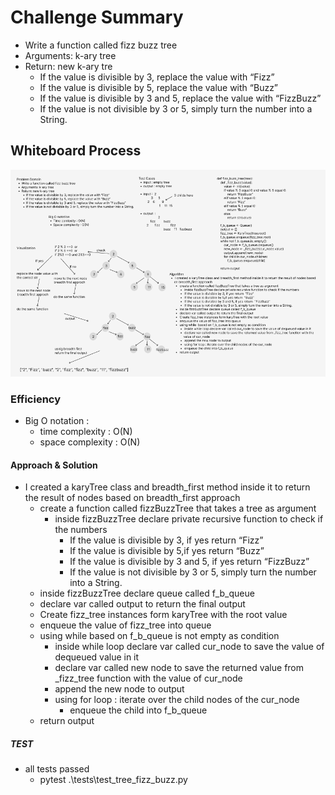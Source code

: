 # Challenge Summary
- Write a function called fizz buzz tree
- Arguments: k-ary tree
- Return: new k-ary tre
  - If the value is divisible by 3, replace the value with “Fizz”
  - If the value is divisible by 5, replace the value with “Buzz”
  - If the value is divisible by 3 and 5, replace the value with “FizzBuzz”
  - If the value is not divisible by 3 or 5, simply turn the number into a String.

## Whiteboard Process
![image](fizz_buzz_tree.png)


### Efficiency
- Big O notation :
  - time complexity : O(N)
  - space complexity : O(N)


#### Approach & Solution
- I created a karyTree class and breadth_first method inside it to return the result of nodes based on breadth_first approach
  - create a function called fizzBuzzTree that takes a tree as argument 
    - inside fizzBuzzTree declare private recursive function to check if the numbers 
      - If the value is divisible by 3, if yes return  “Fizz”
      - If the value is divisible by 5,if yes return  “Buzz”
      - If the value is divisible by 3 and 5, if yes return  “FizzBuzz”
      - If the value is not divisible by 3 or 5, simply turn the number into a String.
  - inside fizzBuzzTree declare queue called f_b_queue
  - declare var called output to return the final output
  - Create fizz_tree instances form karyTree with the root value 
  - enqueue the value of fizz_tree into queue
  - using while  based on f_b_queue is not empty as condition
    - inside while loop declare var called cur_node to save the value of dequeued value in it 
    - declare var called new node to save the returned value from _fizz_tree function with the value of cur_node 
    - append the new node to output
    - using for loop : iterate over the child nodes of the cur_node
      - enqueue the child into f_b_queue
  - return output


##### TEST
- all tests passed
  -  pytest .\tests\test_tree_fizz_buzz.py